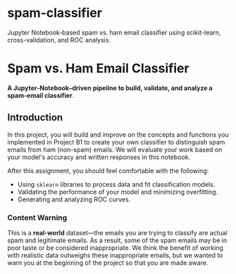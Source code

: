 # spam-classifier
Jupyter Notebook‐based spam vs. ham email classifier using scikit-learn, cross-validation, and ROC analysis.

# Spam vs. Ham Email Classifier 

**A Jupyter‐Notebook–driven pipeline to build, validate, and analyze a spam‐email classifier**.

## Introduction

In this project, you will build and improve on the concepts and functions you implemented in Project B1 to create your own classifier to distinguish spam emails from ham (non-spam) emails. We will evaluate your work based on your model's accuracy and written responses in this notebook.

After this assignment, you should feel comfortable with the following:

- Using `sklearn` libraries to process data and fit classification models.  
- Validating the performance of your model and minimizing overfitting.  
- Generating and analyzing ROC curves.

### Content Warning

This is a **real-world** dataset—the emails you are trying to classify are actual spam and legitimate emails. As a result, some of the spam emails may be in poor taste or be considered inappropriate. We think the benefit of working with realistic data outweighs these inappropriate emails, but we wanted to warn you at the beginning of the project so that you are made aware.
